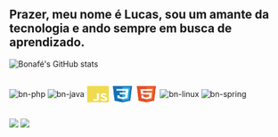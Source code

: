 
## Prazer, meu nome é Lucas, sou um amante da tecnologia e ando sempre em busca de aprendizado. 

![Bonafé's GitHub stats](https://github-readme-stats.vercel.app/api?username=lucasbonafe1&show_icons=true&theme=transparent)

<div style="display: inline_block"><br>
  <img align="center" alt="bn-php" height="30" width="40" src='https://cdn.jsdelivr.net/gh/devicons/devicon@master/icons/postgresql/postgresql-original.svg' />
  <img align="center" alt="bn-java" height="30" width="40" src="https://icongr.am/devicon/java-original.svg?size=200&color=currentColor">
  <img align="center" alt="bn-Js" height="30" width="40" src="https://raw.githubusercontent.com/devicons/devicon/master/icons/javascript/javascript-plain.svg"> 
  <img align="center" alt="bn-CSS" height="30" width="40" src="https://raw.githubusercontent.com/devicons/devicon/master/icons/css3/css3-original.svg">
  <img align="center" alt="bn-HTML" height="30" width="40" src="https://raw.githubusercontent.com/devicons/devicon/master/icons/html5/html5-original.svg"> 
  <img align="center" alt="bn-linux" height="30" width="40" src="https://cdn.jsdelivr.net/gh/devicons/devicon@latest/icons/linux/linux-original.svg" />          
  <img align="center" alt="bn-spring" height="30" width="40" src="https://cdn.jsdelivr.net/gh/devicons/devicon@latest/icons/spring/spring-original.svg" /> 
</div>

  ##
 
<div> 
  <a href="l2005bonafe@gmail.com" target="_blank"><img src="https://img.shields.io/badge/Gmail-D14836?style=for-the-badge&logo=gmail&logoColor=white" target="_blank"></a>
  <a href="https://www.linkedin.com/in/lucas-bonafe/" target="_blank"><img src="https://img.shields.io/badge/LinkedIn-0077B5?style=for-the-badge&logo=linkedin&logoColor=white" target="_blank"></a>

